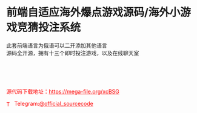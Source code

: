 # 前端自适应海外爆点游戏源码/海外小游戏竞猜投注系统

此套前端语言为俄语可以二开添加其他语言<br>源码全开源，拥有十三个即时投注游戏，以及在线聊天室<br><br><br><br><br>


<p style="color: red;">源代码下载地址：<a href="https://mega-file.org/xcBSG" style="color: red;">https://mega-file.org/xcBSG</a></p><p style="color: red;"><img src="https://cdn-icons-png.flaticon.com/512/2111/2111646.png" alt="Telegram Icon" style="width: 16px; vertical-align: middle; margin-right: 5px;">Telegram:<a href="https://t.me/official_sourcecode" style="color: red;">@official_sourcecode</a></p>